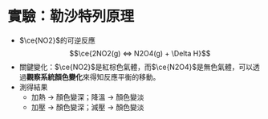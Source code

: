 # 實驗：勒沙特列原理
- $\ce{NO2}$的可逆反應 $$\ce{2NO2(g) <=> N2O4(g) + \Delta H}$$
- 關鍵變化：$\ce{NO2}$是紅棕色氣體，而$\ce{N2O4}$是無色氣體，可以透過**觀察系統顏色變化**來得知反應平衡的移動。
- 測得結果
	- 加熱 $\rightarrow$ 顏色變深；降溫 $\rightarrow$ 顏色變淡
	- 加壓 $\rightarrow$ 顏色變深；減壓 $\rightarrow$ 顏色變淡
